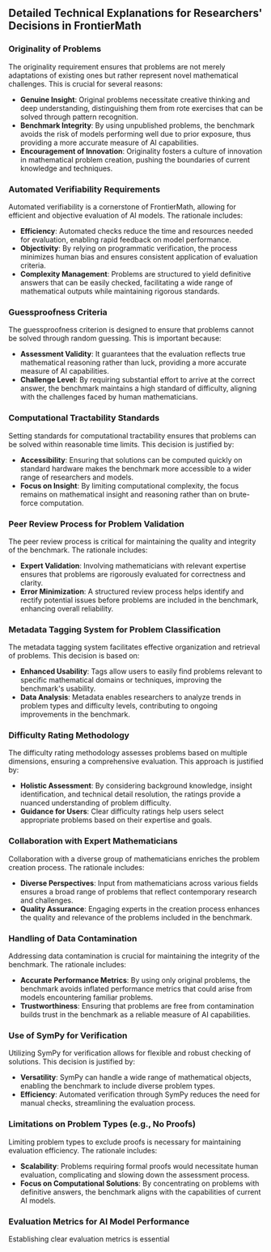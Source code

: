 ## Detailed Technical Explanations for Researchers' Decisions in FrontierMath

### Originality of Problems
The originality requirement ensures that problems are not merely adaptations of existing ones but rather represent novel mathematical challenges. This is crucial for several reasons:
- **Genuine Insight**: Original problems necessitate creative thinking and deep understanding, distinguishing them from rote exercises that can be solved through pattern recognition.
- **Benchmark Integrity**: By using unpublished problems, the benchmark avoids the risk of models performing well due to prior exposure, thus providing a more accurate measure of AI capabilities.
- **Encouragement of Innovation**: Originality fosters a culture of innovation in mathematical problem creation, pushing the boundaries of current knowledge and techniques.

### Automated Verifiability Requirements
Automated verifiability is a cornerstone of FrontierMath, allowing for efficient and objective evaluation of AI models. The rationale includes:
- **Efficiency**: Automated checks reduce the time and resources needed for evaluation, enabling rapid feedback on model performance.
- **Objectivity**: By relying on programmatic verification, the process minimizes human bias and ensures consistent application of evaluation criteria.
- **Complexity Management**: Problems are structured to yield definitive answers that can be easily checked, facilitating a wide range of mathematical outputs while maintaining rigorous standards.

### Guessproofness Criteria
The guessproofness criterion is designed to ensure that problems cannot be solved through random guessing. This is important because:
- **Assessment Validity**: It guarantees that the evaluation reflects true mathematical reasoning rather than luck, providing a more accurate measure of AI capabilities.
- **Challenge Level**: By requiring substantial effort to arrive at the correct answer, the benchmark maintains a high standard of difficulty, aligning with the challenges faced by human mathematicians.

### Computational Tractability Standards
Setting standards for computational tractability ensures that problems can be solved within reasonable time limits. This decision is justified by:
- **Accessibility**: Ensuring that solutions can be computed quickly on standard hardware makes the benchmark more accessible to a wider range of researchers and models.
- **Focus on Insight**: By limiting computational complexity, the focus remains on mathematical insight and reasoning rather than on brute-force computation.

### Peer Review Process for Problem Validation
The peer review process is critical for maintaining the quality and integrity of the benchmark. The rationale includes:
- **Expert Validation**: Involving mathematicians with relevant expertise ensures that problems are rigorously evaluated for correctness and clarity.
- **Error Minimization**: A structured review process helps identify and rectify potential issues before problems are included in the benchmark, enhancing overall reliability.

### Metadata Tagging System for Problem Classification
The metadata tagging system facilitates effective organization and retrieval of problems. This decision is based on:
- **Enhanced Usability**: Tags allow users to easily find problems relevant to specific mathematical domains or techniques, improving the benchmark's usability.
- **Data Analysis**: Metadata enables researchers to analyze trends in problem types and difficulty levels, contributing to ongoing improvements in the benchmark.

### Difficulty Rating Methodology
The difficulty rating methodology assesses problems based on multiple dimensions, ensuring a comprehensive evaluation. This approach is justified by:
- **Holistic Assessment**: By considering background knowledge, insight identification, and technical detail resolution, the ratings provide a nuanced understanding of problem difficulty.
- **Guidance for Users**: Clear difficulty ratings help users select appropriate problems based on their expertise and goals.

### Collaboration with Expert Mathematicians
Collaboration with a diverse group of mathematicians enriches the problem creation process. The rationale includes:
- **Diverse Perspectives**: Input from mathematicians across various fields ensures a broad range of problems that reflect contemporary research and challenges.
- **Quality Assurance**: Engaging experts in the creation process enhances the quality and relevance of the problems included in the benchmark.

### Handling of Data Contamination
Addressing data contamination is crucial for maintaining the integrity of the benchmark. The rationale includes:
- **Accurate Performance Metrics**: By using only original problems, the benchmark avoids inflated performance metrics that could arise from models encountering familiar problems.
- **Trustworthiness**: Ensuring that problems are free from contamination builds trust in the benchmark as a reliable measure of AI capabilities.

### Use of SymPy for Verification
Utilizing SymPy for verification allows for flexible and robust checking of solutions. This decision is justified by:
- **Versatility**: SymPy can handle a wide range of mathematical objects, enabling the benchmark to include diverse problem types.
- **Efficiency**: Automated verification through SymPy reduces the need for manual checks, streamlining the evaluation process.

### Limitations on Problem Types (e.g., No Proofs)
Limiting problem types to exclude proofs is necessary for maintaining evaluation efficiency. The rationale includes:
- **Scalability**: Problems requiring formal proofs would necessitate human evaluation, complicating and slowing down the assessment process.
- **Focus on Computational Solutions**: By concentrating on problems with definitive answers, the benchmark aligns with the capabilities of current AI models.

### Evaluation Metrics for AI Model Performance
Establishing clear evaluation metrics is essential
